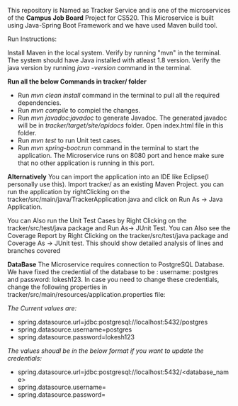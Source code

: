 This repository is Named as Tracker Service and is one of the microservices of the **Campus Job Board** Project for CS520.
This Microservice is built using Java-Spring Boot Framework and we have used Maven build tool. 

Run Instructions: 

Install Maven in the local system. Verify by running "mvn" in the terminal. 
The system should have Java installed with atleast 1.8 version. Verify the java version by running *java -version* command in the terminal.

**Run all the below Commands in tracker/ folder**

* Run *mvn clean install*  command in the terminal to pull all the required dependencies.
* Run *mvn compile* to compiel the changes.
* Run *mvn javadoc:javadoc* to generate Javadoc. The generated javadoc will be in *tracker/target/site/apidocs* folder. Open index.html file in this folder.
* Run *mvn test* to run Unit test cases. 
* Run *mvn spring-boot:run* command in the terminal to start the application. 
The Microservice runs on 8080 port and hence make sure that no other application is running in this port.

**Alternatively**
You can import the application into an IDE like Eclipse(I personally use this). Import tracker/ as an existing Maven Project. 
you can run the application by rightClicking on the tracker/src/main/java/TrackerApplication.java  and click on Run As -> Java Application.

You can Also run the Unit Test Cases by Right Clicking on the tracker/src/test/java package and Run As-> JUnit Test. 
You can Also see the Coverage Report by Right Clicking on the tracker/src/test/java package and Coverage As -> JUnit test. This should show detailed analysis of lines and branches covered


**DataBase**  The Microservice requires connection to PostgreSQL Database. We have fixed the credential of the database to be : username: postgres and password: lokesh123. In case you need to change these credentials, change the following properties in tracker/src/main/resources/application.properties file:

*The Current values are:*
* spring.datasource.url=jdbc:postgresql://localhost:5432/postgres
* spring.datasource.username=postgres
* spring.datasource.password=lokesh123 

*The values shoudl be in the below format if you want to update the credentials:*
* spring.datasource.url=jdbc:postgresql://localhost:5432/<database_name>
* spring.datasource.username=<username>
* spring.datasource.password=<password> 

